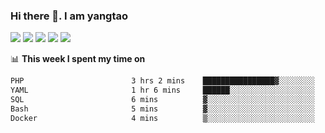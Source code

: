### Hi there 👋. I am yangtao 

<!-- **runtu666/runtu666** is a ✨ _special_ ✨ repository because its `README.md` (this file) appears on your GitHub profile. -->

![](https://github-profile-summary-cards.vercel.app/api/cards/profile-details?username=runtu666&theme=github)
![](https://github-profile-summary-cards.vercel.app/api/cards/repos-per-language?username=runtu666&theme=github)
![](https://github-profile-summary-cards.vercel.app/api/cards/most-commit-language?username=runtu666&theme=github)
![](https://github-profile-summary-cards.vercel.app/api/cards/stats?&username=runtu666&theme=github)
![](https://github-profile-summary-cards.vercel.app/api/cards/productive-time?username=runtu666&theme=github)

📊 **This week I spent my time on**
<!--START_SECTION:waka-->

```txt
PHP                        3 hrs 2 mins    ████████████████▓░░░░░░░░   66.50 %
YAML                       1 hr 6 mins     ██████░░░░░░░░░░░░░░░░░░░   24.23 %
SQL                        6 mins          ▓░░░░░░░░░░░░░░░░░░░░░░░░   02.20 %
Bash                       5 mins          ▓░░░░░░░░░░░░░░░░░░░░░░░░   02.07 %
Docker                     4 mins          ▒░░░░░░░░░░░░░░░░░░░░░░░░   01.81 %
```

<!--END_SECTION:waka-->


[comment]: <> (Here are some ideas to get you started:)

[comment]: <> (- 🔭 I’m currently working on tal)

[comment]: <> (- 🌱 I’m currently learning devops)

[comment]: <> (- 👯 I’m looking to collaborate on ...)

[comment]: <> (- 🤔 I’m looking for help with ...)

[comment]: <> (- 💬 Ask me about ...)

[comment]: <> (- 📫 How to reach me: ...)

[comment]: <> (- 😄 Pronouns: ...)

[comment]: <> (- ⚡ Fun fact: ...)
